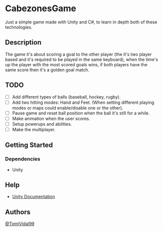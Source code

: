 # CabezonesGame

Just a simple game made with Unity and C#, to learn in depth both of these technologies.

<!-- ## Screenshots -->

## Description

The game it's about scoring a goal to the other player (the it's two player based and it's required to be played in the same keyboard), when the time's up the player with the most scored goals wins, if both players have the same score then it's a golden goal match.

## TODO

- [ ] Add different types of balls (baseball, hockey, rugby).
- [ ] Add two hitting modes: Hand and Feet. (When setting different playing modes or maps could enable/disable one or the other).
- [ ] Pause game and reset ball position when the ball it's still for a while.
- [ ] Make animation when the user scores.
- [ ] Setup powerups and abilities.
- [ ] Make the multiplayer.

## Getting Started

### Dependencies

- Unity

## Help

- [Unity Documentation](https://docs.unity.com/)

## Authors

[@TomiVidal99](https://tomas-vidal.xyz)

<!-- ## Version History -->
<!---->
<!-- * 0.1 -->
<!--     * Initial Release -->

<!-- ## License -->
<!---->
<!-- This project is licensed under the [NAME HERE] License - see the LICENSE.md file for details -->

<!-- ## Acknowledgments -->
<!---->
<!-- Inspiration, code snippets, etc. -->
<!-- * [awesome-readme](https://github.com/matiassingers/awesome-readme) -->
<!-- * [PurpleBooth](https://gist.github.com/PurpleBooth/109311bb0361f32d87a2) -->
<!-- * [dbader](https://github.com/dbader/readme-template) -->
<!-- * [zenorocha](https://gist.github.com/zenorocha/4526327) -->
<!-- * [fvcproductions](https://gist.github.com/fvcproductions/1bfc2d4aecb01a834b46) -->
